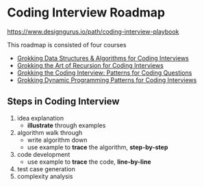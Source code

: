 # Coding Interview Roadmap
https://www.designgurus.io/path/coding-interview-playbook

This roadmap is consisted of four courses
- [Grokking Data Structures & Algorithms for Coding Interviews](./Grokking%20Data%20Structures%20and%20Algorithms%20for%20Coding%20Interviews/Grokking%20Data%20Structures%20and%20Algorithms%20for%20Coding%20Interviews.md)
- [Grokking the Art of Recursion for Coding Interviews](./Grokking%20the%20Art%20of%20Recursion%20for%20Coding%20Interviews/Grokking%20the%20Art%20of%20Recursion%20for%20Coding%20Interviews.md)
- [Grokking the Coding Interview: Patterns for Coding Questions](./Grokking%20the%20Coding%20Interview-%20Patterns%20for%20Coding%20Questions/Grokking%20the%20Coding%20Interview-%20Patterns%20for%20Coding%20Questions.md)
- [Grokking Dynamic Programming Patterns for Coding Interviews](./Grokking%20Dynamic%20Programming%20Patterns%20for%20Coding%20Interviews/Grokking%20Dynamic%20Programming%20Patterns%20for%20Coding%20Interviews.md)

## Steps in Coding Interview
1. idea explanation  
   - **illustrate** through examples
2. algorithm walk through
   - write algorithm down
   - use example to **trace** the algorithm, **step-by-step**
3. code development
   - use example to **trace** the code, **line-by-line**
4. test case generation
5. complexity analysis